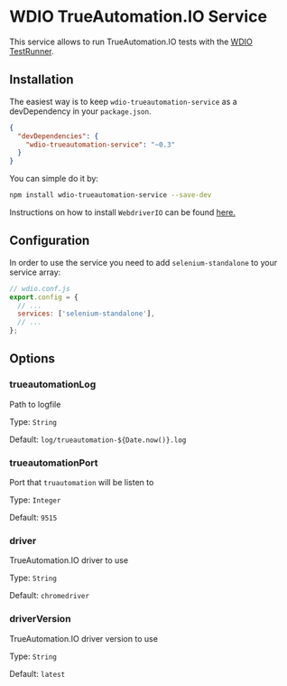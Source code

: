 WDIO TrueAutomation.IO Service
=========

This service allows to run TrueAutomation.IO tests with the [WDIO TestRunner](http://webdriver.io/guide/testrunner/gettingstarted.html).

## Installation

The easiest way is to keep `wdio-trueautomation-service` as a devDependency in your `package.json`.

```json
{
  "devDependencies": {
    "wdio-trueautomation-service": "~0.3"
  }
}
```

You can simple do it by:

```bash
npm install wdio-trueautomation-service --save-dev
```

Instructions on how to install `WebdriverIO` can be found [here.](http://webdriver.io/guide/getstarted/install.html)

## Configuration

In order to use the service you need to add `selenium-standalone` to your service array:

```js
// wdio.conf.js
export.config = {
  // ...
  services: ['selenium-standalone'],
  // ...
};
```

## Options

### trueautomationLog
Path to logfile

Type: `String`

Default: `log/trueautomation-${Date.now()}.log`

### trueautomationPort
Port that `truautomation` will be listen to

Type: `Integer`

Default: `9515`

### driver
TrueAutomation.IO driver to use

Type: `String`

Default: `chromedriver`

### driverVersion
TrueAutomation.IO driver version to use

Type: `String`

Default: `latest`
